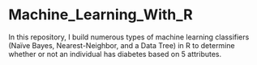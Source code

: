 # Machine_Learning_With_R
In this repository, I build numerous types of machine learning classifiers (Naïve Bayes,  Nearest-Neighbor, and a Data Tree) in R to determine whether or not an individual has diabetes based on 5 attributes.
